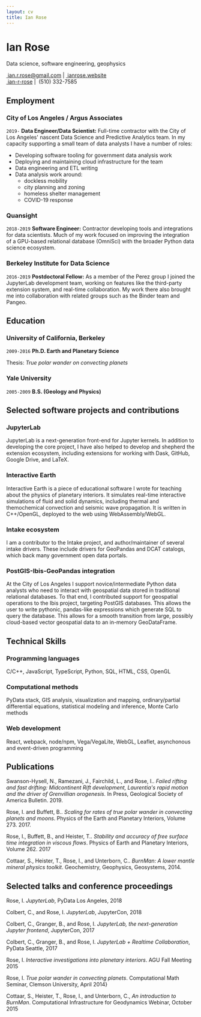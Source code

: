 ```yaml
---
layout: cv
title: Ian Rose
---
```

# Ian Rose
Data science, software engineering, geophysics

<div id="webaddress">
<a href="mailto:ian.r.rose@gmail.com" class="fa fa-home">&nbsp;ian.r.rose@gmail.com</a>
| <a href="http://ianrose.website" class="fa fa-globe">&nbsp;ianrose.website</a>
<br> <a href="http://github.com/ian-r-rose" class="fa fa-github">&nbsp;ian-r-rose</a>
| <a class="fa fa-phone" >&nbsp;(510) 332-7585</a>
</div>


## Employment

### City of Los Angeles / Argus Associates

`2019-`
**Data Engineer/Data Scientist:** Full-time contractor with the City of Los Angeles' nascent Data Science and Predictive Analytics team. In my capacity supporting a small team of data analysts I have a number of roles:

* Developing software tooling for government data analysis work
* Deploying and maintaining cloud infrastructure for the team
* Data engineering and ETL writing
* Data analysis work around:
    * dockless mobility
    * city planning and zoning
    * homeless shelter management
    * COVID-19 response

### Quansight

`2018-2019`
**Software Engineer:** Contractor developing tools and integrations for data scientists.
Much of my work focused on improving the integration of a GPU-based relational database (OmniSci)
with the broader Python data science ecosystem.


### Berkeley Institute for Data Science

`2016-2019`
**Postdoctoral Fellow:** As a member of the Perez group
I joined the JupyterLab development team, working on features like
the third-party extension system, and real-time collaboration.
My work there also brought me into collaboration with related groups such as the
Binder team and Pangeo.

## Education

### University of California, Berkeley

`2009-2016`
**Ph.D. Earth and Planetary Science**

Thesis: *True polar wander on convecting planets*


### Yale University

`2005-2009`
**B.S. (Geology and Physics)**

## Selected software projects and contributions

### JupyterLab

JupyterLab is a next-generation front-end for Jupyter kernels.
In addition to developing the core project,
I have also helped to develop and shepherd the extension ecosystem,
including extensions for working with Dask, GitHub, Google Drive, and LaTeX.

### Interactive Earth

Interactive Earth is a piece of educational software I wrote for teaching about the physics of planetary interiors.
It simulates real-time interactive simulations of fluid and solid dynamics,
including thermal and themochemical convection and seismic wave propagation.
It is written in C++/OpenGL, deployed to the web using WebAssembly/WebGL.

### Intake ecosystem

I am a contributor to the Intake project, and author/maintainer of several intake drivers. These include drivers for GeoPandas and DCAT catalogs, which back many government open data portals.

### PostGIS-Ibis-GeoPandas integration

At the City of Los Angeles I support novice/intermediate Python data analysts who need to interact with geospatial data stored in traditional relational databases.
To that end, I contributed support for geospatial operations to the Ibis project, targeting PostGIS databases.
This allows the user to write pythonic, pandas-like expressions which generate SQL to query the database.
This allows for a smooth transition from large, possibly cloud-based vector geospatial data to an in-memory GeoDataFrame.

## Technical Skills

### Programming languages
C/C++, JavaScript, TypeScript, Python, SQL, HTML, CSS, OpenGL

### Computational methods
PyData stack, GIS analysis, visualization and mapping, ordinary/partial differential equations, statistical modeling and inference, Monte Carlo methods

### Web development
React, webpack, node/npm, Vega/VegaLite, WebGL, Leaflet, asynchonous and event-driven programming


## Publications

Swanson-Hysell, N., Ramezani, J., Fairchild, L., and Rose, I.. *Failed rifting and fast drifting: Midcontinent Rift development, Laurentia's rapid motion and the driver of Grenvillian orogenesis.* In Press, Geological Society of America Bulletin. 2019.


Rose, I. and Buffett, B.. *Scaling for rates of true polar wander in convecting planets and moons*. Physics of the Earth and Planetary Interiors, Volume 273. 2017.

Rose, I., Buffett, B., and Heister, T.. *Stability and accuracy of free surface time integration in viscous flows*. Physics of Earth and Planetary Interiors, Volume 262. 2017

Cottaar, S., Heister, T., Rose, I., and Unterborn, C.. *BurnMan: A lower mantle mineral physics toolkit*. Geochemistry, Geophysics, Geosystems, 2014.

## Selected talks and conference proceedings

Rose, I. *JupyterLab*, PyData Los Angeles, 2018

Colbert, C., and Rose, I. *JupyterLab*, JupyterCon, 2018

Colbert, C., Granger, B., and Rose, I. *JupyterLab, the next-generation Jupyter frontend*, JupyterCon, 2017

Colbert, C., Granger, B., and Rose, I. *JupyterLab + Realtime Collaboration*, PyData Seattle, 2017

Rose, I. *Interactive investigations into planetary interiors*. AGU Fall Meeting 2015

Rose, I. *True polar wander in convecting planets*. Computational Math Seminar, Clemson University, April 2014}

Cottaar, S., Heister, T., Rose, I., and Unterborn, C., *An introduction to BurnMan*. Computational Infrastructure for Geodynamics Webinar, October 2015
